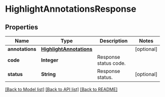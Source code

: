 ﻿
# HighlightAnnotationsResponse


## Properties
Name | Type | Description | Notes
------------ | ------------- | ------------- | -------------
**annotations** | [**HighlightAnnotations**](HighlightAnnotations.md) |  | [optional]
**code** | **Integer** | Response status code. | 
**status** | **String** | Response status. | [optional]


[[Back to Model list]](../../README.md#documentation-for-models) [[Back to API list]](../../README.md#documentation-for-api-endpoints) [[Back to README]](../../README.md)


